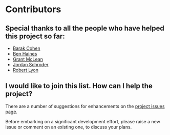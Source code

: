 # Contributors

## Special thanks to all the people who have helped this project so far:

* [Barak Cohen](https://github.com/baaraak/)
* [Ben Haines](https://github.com/bhainesva/)
* [Grant McLean](https://github.com/grantm/)
* [Jordan Schroder](https://github.com/stasjs/)
* [Robert Lyon](https://github.com/robertlyon777/)

## I would like to join this list. How can I help the project?

There are a number of suggestions for enhancements on the
[project issues page](https://github.com/grantm/sudoku-web-app/issues).

Before embarking on a significant development effort, please raise a new issue
or comment on an existing one, to discuss your plans.
